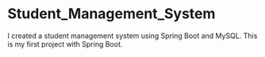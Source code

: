 # Student_Management_System
I created a student management system using Spring Boot and MySQL. This is my first project with Spring Boot.
